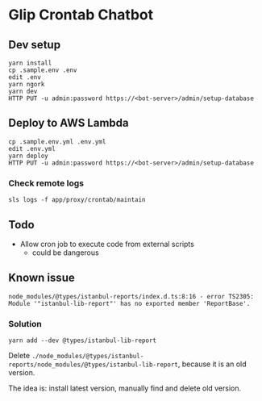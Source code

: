 # Glip Crontab Chatbot


## Dev setup

```
yarn install
cp .sample.env .env
edit .env
yarn ngork
yarn dev
HTTP PUT -u admin:password https://<bot-server>/admin/setup-database
```


## Deploy to AWS Lambda

```
cp .sample.env.yml .env.yml
edit .env.yml
yarn deploy
HTTP PUT -u admin:password https://<bot-server>/admin/setup-database
```

### Check remote logs

```
sls logs -f app/proxy/crontab/maintain
```

## Todo

- Allow cron job to execute code from external scripts
    - could be dangerous

## Known issue

```
node_modules/@types/istanbul-reports/index.d.ts:8:16 - error TS2305: Module '"istanbul-lib-report"' has no exported member 'ReportBase'.
```

### Solution

```
yarn add --dev @types/istanbul-lib-report
```

Delete `./node_modules/@types/istanbul-reports/node_modules/@types/istanbul-lib-report`, because it is an old version.

The idea is: install latest version, manually find and delete old version.
